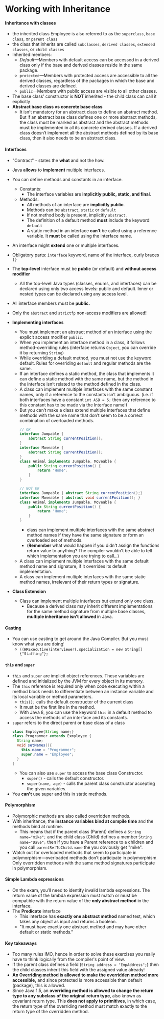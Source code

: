 # Working with Inheritance

#### Inheritance with classes
- the inherited class Employee is also referred to as the `superclass`, `base class`, or `parent class`
- the class that inherits are called `subclasses`, `derived classes`, `extended classes`, or `child classes`
- Inherited members:
  - *Default*—Members with default access can be accessed in a derived class only if the base and derived classes reside in the same package.
  - `protected`—Members with protected access are accessible to all the derived classes, regardless of the packages in which the base and derived classes are defined.
  - `public`—Members with public access are visible to all other classes.
- The base class' constructor is **NOT** inherited - the child class can call it explicitly
- **Abstract base class vs concrete base class**
  - It isn’t mandatory for an abstract class to define an abstract method. But if an abstract base class defines one or more abstract methods, the class must be marked as abstract and the abstract methods must be implemented in all its concrete derived classes. If a derived class doesn’t implement all the abstract methods defined by its base class, then it also needs to be an abstract class.

#### Interfaces
- "Contract" - states the **what** and not the how.
- Java **allows** to **implement** multiple interfaces.
- You can define methods and constants in an interface.
  - Constants:
    - The interface variables are **implicitly public, static, and final**.
  - Methods:
    - All methods of an interface are **implicitly public**.
    - Methods can be `abstract`, `static` or `default`
    - If not method body is present, implicitly `abstract`.
    - The definition of a default method **must** include the keyword `default`
    - A static method in an interface **can’t** be called using a reference variable. It **must** be called using the interface name.
- An interface might **extend** one or multiple interfaces.
- Obligatory parts: `interface` keyword, name of the interface, curly braces `{}`
- The **top-level** interface must be **public** (or default) and **without access modifier**
  - All the top-level Java types (classes, enums, and interfaces) can be declared using only two access levels: public and default. Inner or nested types can be declared using any access level.
- All interface members must be **public.**
- Only the `abstract` and `strictfp` non-access modifiers are allowed!
- **Implementing interfaces**
  - You must implement an abstract method of an interface using the explicit access modifier `public`.
  - When you implement an interface method in a class, it follows method-overriding rules (interface returns `Object`, you can override it by returning `String`)
  - While overriding a default method, you must not use the keyword default. Rules for overriding `default` and regular methods are the same.
  - If an interface defines a static method, the class that implements it can define a static method with the same name, but the method in the interface isn’t related to the method defined in the class.
  - A class can implement multiple interfaces with the same constant names, only if a reference to the constants isn’t ambiguous. (i.e. if both interfaces have a constant `int ASD = 5;` then any reference to this constant has to be made via the Interface name!)
  - But you can’t make a class extend multiple interfaces that define methods with the same name that don’t seem to be a correct combination of overloaded methods.
    ```java
    // OK
    interface Jumpable {
        abstract String currentPosition();
    }
    interface Moveable {
        abstract String currentPosition();
    }
    class Animal implements Jumpable, Moveable {
        public String currentPosition() {
            return "Home";
        }
    }

    // NOT OK
    interface Jumpable { abstract String currentPosition();}
    interface Moveable { abstract void currentPosition(); }
    class Animal implements Jumpable, Moveable {
        public String currentPosition() {
            return "Home";
        }
    }
    ```
    - class can implement multiple interfaces with the same abstract method names if they have the same signature or form an overloaded set of methods.
    - (**Remember** what would happen if you didn't assign the functions return value to anything? The compiler wouldn't be able to tell which implementation you are trying to call...)
  - A class can implement multiple interfaces with the same default method name and signature, if it overrides its default implementation.
  - A class can implement multiple interfaces with the same static method names, irrelevant of their return types or signature.

- **Class Extension**
  - Class can implement multiple interfaces but extend only one class.
    - Because a derived class may inherit different implementations for the same method signature from multiple base classes, **multiple inheritance isn’t allowed** in Java.

#### Casting
- You can use casting to get around the Java Compiler. But you must know what you are doing!
  - `((HRExecutive)interviewer).specialization = new String[] {"Staffing"};`

#### `this` and `super`
- `this` and `super` are implicit object references. These variables are defined and initialized by the JVM for every object in its memory.
- The `this` reference is required only when code executing within a method block needs to differentiate between an instance variable and its local variable or method parameters.
  - `this();` calls the default constructor of the current class
  - It must be the first line in the method.
  - With Java 8, you can use the keyword `this` in a default method to access the methods of an interface and its constants.
- `super` refers to the direct parent or base class of a class
    ```java
    class Employee{String name;}
    class Programmer extends Exmployee {
      String name;
      void setNames(){
        this.name = "Programmer";
        super.name = "Employee";
      }
    }
    ```
    - You can also use `super` to access the base class Constructor.
      - `super()` - calls the default constructor.
      - `super(name, age)` - calls the parent class constructor accepting the given variables.
- You **can't** use super and this in static methods.

#### Polymorphism
- Polymorphic methods are also called overridden methods.
- With inheritance, the **instance variables bind at compile time** and the methods bind at runtime.
  - This means that if the parent class (Parent) defines a `String name="mike";` and the child class (Child) defines a member `String name="Dave";` then if you have a Parent reference to a children and you call `parentRefToChild.name` the you obviously get "mike".
- Watch out for overloaded methods that seem to participate in polymorphism—overloaded methods don’t participate in polymorphism. Only overridden methods with the same method signatures participate in polymorphism.

#### Simple Lambda expressions
- On the exam, you’ll need to identify invalid lambda expressions. The return value of the lambda expression must match or must be compatible with the return value of the **only abstract method** in the interface.
- The **Predicate** interface
  -  This interface has **exactly one abstract method** named test, which takes any object as input and returns a boolean.
  - "It must have exactly one abstract method and may have other default or static methods."

#### Key takeaways
- Too many rules IMO, hence in order to solve these exercises you really have to think logically from the compiler's point of view.
- If the parent class defines a field (`String address = "EmpAddress";`) then the child classes inherit this field with the assigned value already!
- **An Overriding method is allowed to make the overridden method more accessible,** and since protected is more accessible than default (package), this is allowed.
- Since Java 1.5, an **overriding method is allowed to change the return type to any subclass of the original return type**, also known as covariant return type. This **does not apply to primitives**, in which case, the return type of the overriding method must match exactly to the return type of the overridden method.
